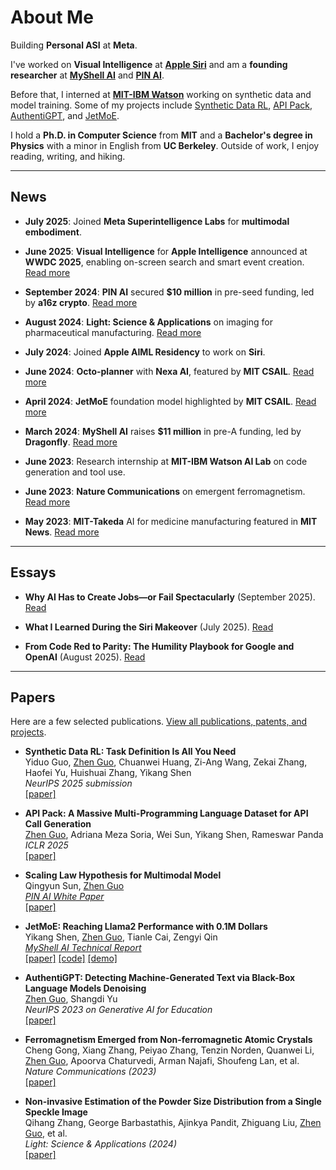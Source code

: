 # About Me

Building **Personal ASI** at **Meta**.

I've worked on **Visual Intelligence** at [**Apple Siri**](https://www.apple.com/siri/) and am a **founding researcher** at [**MyShell AI**](https://myshell.ai/) and [**PIN AI**](https://www.pinai.io/).

Before that, I interned at [**MIT-IBM Watson**](https://mitibmwatsonailab.mit.edu/) working on synthetic data and model training. Some of my projects include [Synthetic Data RL](https://arxiv.org/abs/2505.17063), [API Pack](https://arxiv.org/abs/2402.09615), [AuthentiGPT](https://arxiv.org/abs/2311.07700), and [JetMoE](https://arxiv.org/abs/2404.07413).

I hold a **Ph.D. in Computer Science** from **MIT** and a **Bachelor's degree in Physics** with a minor in English from **UC Berkeley**. Outside of work, I enjoy reading, writing, and hiking.

---

## News

- **July 2025**: Joined **Meta Superintelligence Labs** for **multimodal embodiment**.

- **June 2025**: **Visual Intelligence** for **Apple Intelligence** announced at **WWDC 2025**, enabling on-screen search and smart event creation. [Read more](https://www.apple.com/newsroom/2025/06/apple-intelligence-gets-even-more-powerful-with-new-capabilities-across-apple-devices/)

- **September 2024**: **PIN AI** secured **$10 million** in pre-seed funding, led by **a16z crypto**. [Read more](https://x.com/PINAI_IO/status/1833176031714541651)

- **August 2024**: **Light: Science & Applications** on imaging for pharmaceutical manufacturing. [Read more](https://meche.mit.edu/news-media/accelerating-particle-size-distribution-estimation)
  
- **July 2024**: Joined **Apple AIML Residency** to work on **Siri**.

- **June 2024**: **Octo-planner** with **Nexa AI**, featured by **MIT CSAIL**. [Read more](https://x.com/MIT_CSAIL/status/1806354919731179802)

- **April 2024**: **JetMoE** foundation model highlighted by **MIT CSAIL**. [Read more](https://x.com/MIT_CSAIL/status/1775916496503656679)

- **March 2024**: **MyShell AI** raises **$11 million** in pre-A funding, led by **Dragonfly**. [Read more](https://www.theblock.co/post/285072/web3-ai-platform-myshell-funding)

- **June 2023**: Research internship at **MIT-IBM Watson AI Lab** on code generation and tool use.

- **June 2023**: **Nature Communications** on emergent ferromagnetism. [Read more](https://www.nature.com/articles/s41467-023-39002-6)
  
- **May 2023**: **MIT-Takeda** AI for medicine manufacturing featured in **MIT News**. [Read more](https://news.mit.edu/2023/ai-based-estimator-manufacturing-medicine-0503)

---

## Essays

- **Why AI Has to Create Jobs—or Fail Spectacularly** (September 2025). [Read](./articles/why-ai-has-to-create-jobs-or-fail-spectacularly.html)

- **What I Learned During the Siri Makeover** (July 2025). [Read](./articles/what-i-learned-during-the-siri-makeover.html)

- **From Code Red to Parity: The Humility Playbook for Google and OpenAI** (August 2025). [Read](./articles/humility-is-the-only-way-to-stay-relevant-google-openai.html)

---

## Papers

Here are a few selected publications. [View all publications, patents, and projects](./pages/publications.md).

- **Synthetic Data RL: Task Definition Is All You Need**  
  Yiduo Guo, <ins>Zhen Guo</ins>, Chuanwei Huang, Zi-Ang Wang, Zekai Zhang, Haofei Yu, Huishuai Zhang, Yikang Shen  
  *NeurIPS 2025 submission*  
  [[paper]](https://arxiv.org/abs/2505.17063)

- **API Pack: A Massive Multi-Programming Language Dataset for API Call Generation**  
  <ins>Zhen Guo</ins>, Adriana Meza Soria, Wei Sun, Yikang Shen, Rameswar Panda  
  *ICLR 2025*  
  [[paper]](https://arxiv.org/abs/2402.09615)

- **Scaling Law Hypothesis for Multimodal Model**  
  Qingyun Sun, <ins>Zhen Guo</ins>  
  *[PIN AI White Paper](https://www.pinai.io/)*  
  [[paper]](https://arxiv.org/pdf/2409.06754)

- **JetMoE: Reaching Llama2 Performance with 0.1M Dollars**  
  Yikang Shen, <ins>Zhen Guo</ins>, Tianle Cai, Zengyi Qin  
  *[MyShell AI Technical Report](https://myshell.ai/)*  
  [[paper]](https://arxiv.org/abs/2404.07413) [[code]](https://github.com/myshell-ai/JetMoE) [[demo]](https://www.lepton.ai/playground/chat?model=jetmoe-8b-chat)

- **AuthentiGPT: Detecting Machine-Generated Text via Black-Box Language Models Denoising**  
  <ins>Zhen Guo</ins>, Shangdi Yu  
  *NeurIPS 2023 on Generative AI for Education*  
  [[paper]](https://arxiv.org/abs/2311.07700)

- **Ferromagnetism Emerged from Non-ferromagnetic Atomic Crystals**  
  Cheng Gong, Xiang Zhang, Peiyao Zhang, Tenzin Norden, Quanwei Li, <ins>Zhen Guo</ins>, Apoorva Chaturvedi, Arman Najafi, Shoufeng Lan, et al.  
  *Nature Communications (2023)*  
  [[paper]](https://www.nature.com/articles/s41467-023-39002-6)

- **Non-invasive Estimation of the Powder Size Distribution from a Single Speckle Image**  
  Qihang Zhang, George Barbastathis, Ajinkya Pandit, Zhiguang Liu, <ins>Zhen Guo</ins>, et al.  
  *Light: Science & Applications (2024)*  
[[paper]](https://www.nature.com/articles/s41377-024-01436-y)
